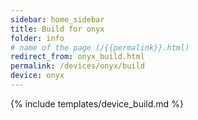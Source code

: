 ```yaml
---
sidebar: home_sidebar
title: Build for onyx
folder: info
# name of the page (/{{permalink}}.html)
redirect_from: onyx_build.html
permalink: /devices/onyx/build
device: onyx
---
```

{% include templates/device_build.md %}
